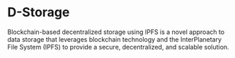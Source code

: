 # D-Storage
Blockchain-based decentralized storage using IPFS is a novel approach to data storage that leverages blockchain technology and the InterPlanetary File System (IPFS) to provide a secure, decentralized, and scalable solution.

